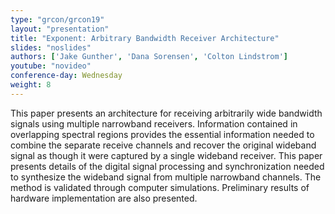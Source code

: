 ```yaml
---
type: "grcon/grcon19"
layout: "presentation"
title: "Exponent: Arbitrary Bandwidth Receiver Architecture"
slides: "noslides"
authors: ['Jake Gunther', 'Dana Sorensen', 'Colton Lindstrom']
youtube: "novideo"
conference-day: Wednesday
weight: 8
---
```

This paper presents an architecture for receiving arbitrarily wide bandwidth signals using multiple narrowband receivers.  Information contained in overlapping spectral regions provides the essential information needed to combine the separate receive channels and recover the original wideband signal as though it were captured by a single wideband receiver.  This paper presents details of the digital signal processing and synchronization needed to synthesize the wideband signal from multiple narrowband channels.  The method is validated through computer simulations.  Preliminary results of hardware implementation are also presented.